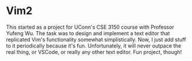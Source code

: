 # Vim2

This started as a project for UConn's CSE 3150 course with Professor Yufeng Wu. The task was to design and implement a text editor that replicated Vim's functionality somewhat simplistically. Now, I just add stuff to it periodically because it's fun. Unfortunately, it will never outpace the real thing, or VSCode, or really any other text editor. Fun project, though!
